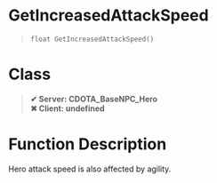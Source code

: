 # GetIncreasedAttackSpeed
> `float GetIncreasedAttackSpeed()`
# Class
> __✔ Server: CDOTA_BaseNPC_Hero__  
> __✖ Client: undefined__  
# Function Description
Hero attack speed is also affected by agility.
